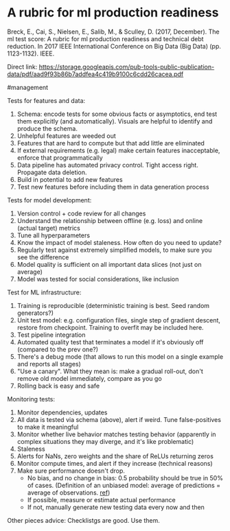 # A rubric for ml production readiness

Breck, E., Cai, S., Nielsen, E., Salib, M., & Sculley, D. (2017, December). The ml test score: A rubric for ml production readiness and technical debt reduction. In 2017 IEEE International Conference on Big Data (Big Data) (pp. 1123-1132). IEEE.

Direct link: https://storage.googleapis.com/pub-tools-public-publication-data/pdf/aad9f93b86b7addfea4c419b9100c6cdd26cacea.pdf

#management

Tests for features and data:
1. Schema: encode tests for some obvious facts or asymptotics, end test them explicitly (and automatically). Visuals are helpful to identify and produce the schema.
2. Unhelpful features are weeded out
3. Features that are hard to compute but that add little are eliminated
4. If external requirements (e.g. legal) make certain features inacceptable, enforce that programmatically
5. Data pipeline has automated privacy control. Tight access right. Propagate data deletion.
6. Build in potential to add new features
7. Test 	new features before including them in data generation process

Tests for model development:
1. Version control + code review for all changes
2. Understand the relationship between offline (e.g. loss) and online (actual target) metrics
3. Tune all hyperparameters
4. Know the impact of model staleness. How often do you need to update?
5. Regularly test against extremely simplified models, to make sure you see the difference
6. Model quality is sufficient on all important data slices (not just on average)
7. Model was tested for social considerations, like inclusion

Test for ML infrastructure:
1. Training is reproducible (deterministic training is best. Seed random generators?)
2. Unit test model: e.g. configuration files, single step of gradient descent, restore from checkpoint. Training to overfit may be included here.
3. Test pipeline integration
4. Automated quality test that terminates a model if it's obviously off (compared to the prev one?)
5. There's a debug mode (that allows to run this model on a single example and reports all stages)
6. "Use a canary". What they mean is: make a gradual roll-out, don't remove old model immediately, compare as you go
7. Rolling back is easy and safe

Monitoring tests:
1. Monitor dependencies, updates
2. All data is tested via schema (above), alert if weird. Tune false-positives to make it meaningful
3. Monitor whether live behavior matches testing behavior (apparently in complex situations they may diverge, and it's like problematic)
4. Staleness
5. Alerts for NaNs, zero weights and the share of ReLUs returning zeros
6. Monitor compute times, and alert if they increase (technical reasons)
7. Make sure performance doesn't drop.
    * No bias, and no change in bias: 0.5 probability should be true in 50% of cases. (Definition of an unbiased model: average of predictions = average of observations. [ref](https://developers.google.com/machine-learning/crash-course/classification/prediction-bias))
    * If possible, measure or estimate actual performance
    * If not, manually generate new testing data every now and then

Other pieces advice:
Checklistgs are good. Use them.